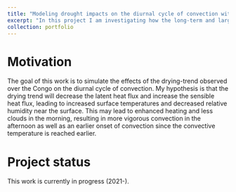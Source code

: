 ```yaml
---
title: "Modeling drought impacts on the diurnal cycle of convection with WRF"
excerpt: "In this project I am investigating how the long-term and large-scale drying trend observed over the Congo Rainforest is impacting the diurnal cycle of deep convection by using the Weather Research and Forecasting (ARW-WRF) model."
collection: portfolio
---
```


Motivation
====

The goal of this work is to simulate the effects of the drying-trend observed over the Congo on the diurnal cycle of convection. My hypothesis is that the drying trend will decrease the latent heat flux and increase the sensible heat flux, leading to increased surface temperatures and decreased relative humidity near the surface. This may lead to enhanced heating and less clouds in the morning, resulting in more vigorous convection in the afternoon as well as an earlier onset of convection since the convective temperature is reached earlier.

Project status
====

This work is currently in progress (2021-).
